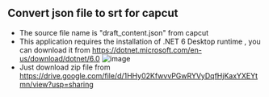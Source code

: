 ## Convert json file to srt for capcut
* The source file name is "draft_content.json" from capcut
* This application requires the installation of .NET 6 Desktop runtime , you can download it from https://dotnet.microsoft.com/en-us/download/dotnet/6.0
![image](https://user-images.githubusercontent.com/17023972/219824301-e1364bdf-dc46-488f-ad7b-be986a6e7582.png)
* Just download zip file from https://drive.google.com/file/d/1HHy02KfwvvPGwRYVyDqfHjKaxYXEYtmn/view?usp=sharing


